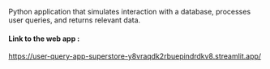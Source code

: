 Python application that simulates interaction with a database, processes user queries, and 
returns relevant data.

#### Link to the web app : 
https://user-query-app-superstore-y8vraqdk2rbuepindrdkv8.streamlit.app/

